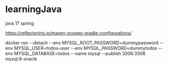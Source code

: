 # learningJava
java 17 spring


https://reflectoring.io/maven-scopes-gradle-configurations/

docker run --detach --env MYSQL_ROOT_PASSWORD=dummypassword --env MYSQL_USER=todos-user --env MYSQL_PASSWORD=dummytodos --env MYSQL_DATABASE=todos --name mysql --publish 3306:3306 mysql:8-oracle
